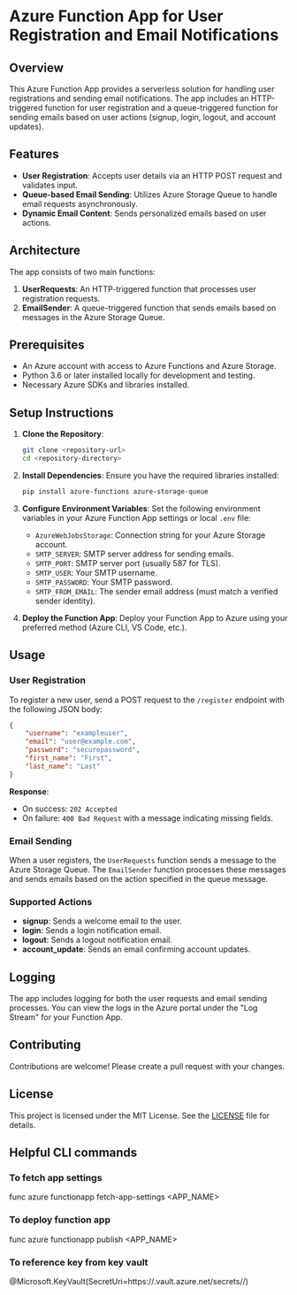 # Azure Function App for User Registration and Email Notifications

## Overview

This Azure Function App provides a serverless solution for handling user registrations and sending email notifications. The app includes an HTTP-triggered function for user registration and a queue-triggered function for sending emails based on user actions (signup, login, logout, and account updates).

## Features

- **User Registration**: Accepts user details via an HTTP POST request and validates input.
- **Queue-based Email Sending**: Utilizes Azure Storage Queue to handle email requests asynchronously.
- **Dynamic Email Content**: Sends personalized emails based on user actions.

## Architecture

The app consists of two main functions:

1. **UserRequests**: An HTTP-triggered function that processes user registration requests.
2. **EmailSender**: A queue-triggered function that sends emails based on messages in the Azure Storage Queue.

## Prerequisites

- An Azure account with access to Azure Functions and Azure Storage.
- Python 3.6 or later installed locally for development and testing.
- Necessary Azure SDKs and libraries installed.

## Setup Instructions

1. **Clone the Repository**:
   ```bash
   git clone <repository-url>
   cd <repository-directory>
   ```

2. **Install Dependencies**:
   Ensure you have the required libraries installed:
   ```bash
   pip install azure-functions azure-storage-queue
   ```

3. **Configure Environment Variables**:
   Set the following environment variables in your Azure Function App settings or local `.env` file:
   - `AzureWebJobsStorage`: Connection string for your Azure Storage account.
   - `SMTP_SERVER`: SMTP server address for sending emails.
   - `SMTP_PORT`: SMTP server port (usually 587 for TLS).
   - `SMTP_USER`: Your SMTP username.
   - `SMTP_PASSWORD`: Your SMTP password.
   - `SMTP_FROM_EMAIL`: The sender email address (must match a verified sender identity).

4. **Deploy the Function App**:
   Deploy your Function App to Azure using your preferred method (Azure CLI, VS Code, etc.).

## Usage

### User Registration

To register a new user, send a POST request to the `/register` endpoint with the following JSON body:

```json
{
    "username": "exampleuser",
    "email": "user@example.com",
    "password": "securepassword",
    "first_name": "First",
    "last_name": "Last"
}
```

**Response**:
- On success: `202 Accepted`
- On failure: `400 Bad Request` with a message indicating missing fields.

### Email Sending

When a user registers, the `UserRequests` function sends a message to the Azure Storage Queue. The `EmailSender` function processes these messages and sends emails based on the action specified in the queue message.

### Supported Actions
- **signup**: Sends a welcome email to the user.
- **login**: Sends a login notification email.
- **logout**: Sends a logout notification email.
- **account_update**: Sends an email confirming account updates.

## Logging

The app includes logging for both the user requests and email sending processes. You can view the logs in the Azure portal under the "Log Stream" for your Function App.

## Contributing

Contributions are welcome! Please create a pull request with your changes.

## License

This project is licensed under the MIT License. See the [LICENSE](LICENSE) file for details.



## Helpful CLI commands
### To fetch app settings 
func azure functionapp fetch-app-settings <APP_NAME>
### To deploy function app
func azure functionapp publish <APP_NAME>
### To reference key from key vault
@Microsoft.KeyVault(SecretUri=https://<YourVaultName>.vault.azure.net/secrets/<SecretName>/<SecretVersion>)


